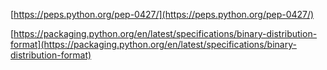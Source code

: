 
[https://peps.python.org/pep-0427/](https://peps.python.org/pep-0427/)

[https://packaging.python.org/en/latest/specifications/binary-distribution-format](https://packaging.python.org/en/latest/specifications/binary-distribution-format)


